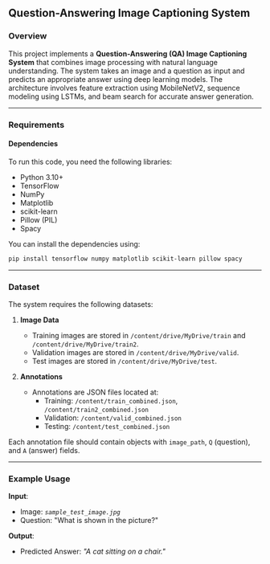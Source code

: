 ## Question-Answering Image Captioning System

### Overview

This project implements a **Question-Answering (QA) Image Captioning System** that combines image processing with natural language understanding. The system takes an image and a question as input and predicts an appropriate answer using deep learning models. The architecture involves feature extraction using MobileNetV2, sequence modeling using LSTMs, and beam search for accurate answer generation.

---

### Requirements

#### Dependencies
To run this code, you need the following libraries:
- Python 3.10+
- TensorFlow
- NumPy
- Matplotlib
- scikit-learn
- Pillow (PIL)
- Spacy

You can install the dependencies using:
```bash
pip install tensorflow numpy matplotlib scikit-learn pillow spacy
```

---

### Dataset

The system requires the following datasets:
1. **Image Data**
   - Training images are stored in `/content/drive/MyDrive/train` and `/content/drive/MyDrive/train2`.
   - Validation images are stored in `/content/drive/MyDrive/valid`.
   - Test images are stored in `/content/drive/MyDrive/test`.

2. **Annotations**
   - Annotations are JSON files located at:
     - Training: `/content/train_combined.json`, `/content/train2_combined.json`
     - Validation: `/content/valid_combined.json`
     - Testing: `/content/test_combined.json`

Each annotation file should contain objects with `image_path`, `Q` (question), and `A` (answer) fields.

---

### Example Usage

**Input**:
- Image: *`sample_test_image.jpg`*
- Question: "What is shown in the picture?"

**Output**:
- Predicted Answer: *"A cat sitting on a chair."*
